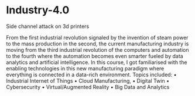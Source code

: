 # Industry-4.0
Side channel attack on 3d printers

From the first industrial revolution signaled by the invention of steam power to the mass production in the second, the current manufacturing industry is moving from the third industrial revolution of the computers and automation to the fourth where the automation becomes even smarter fueled by data analytics and artificial intelligence. In this course, I got familiarised with the enabling technologies in this new manufacturing paradigm where everything is connected in a data-rich environment. Topics included:
• Industrial Internet of Things
• Cloud Manufacturing,
• Digital Twin
• Cybersecurity
• Virtual/Augmented Reality
• Big Data and Analytics
